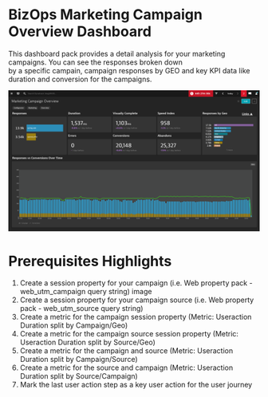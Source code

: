 # BizOps Marketing Campaign Overview Dashboard

This dashboard pack provides a detail analysis for your marketing campaigns. You can see the responses broken down <br>
by a specific campain, campaign responses by GEO and key KPI data like duration and conversion for the campaigns. <br>

![Marketing Campaign Analysis](MCO2.png)

# Prerequisites Highlights

1. Create a session property for your campaign (i.e. Web property pack - web\_utm\_campaign query string)
image
2. Create a session property for your campaign source (i.e. Web property pack - web\_utm\_source query string)
3. Create a metric for the campaign session property (Metric: Useraction Duration split by Campaign/Geo)
4. Create a metric for the campaign source session property (Metric: Useraction Duration split by Source/Geo)
5. Create a metric for the campaign and source (Metric: Useraction Duration split by Campaign/Source)
6. Create a metric for the source and campaign (Metric: Useraction Duration split by Source/Campaign)
7. Mark the last user action step as a key user action for the user journey

